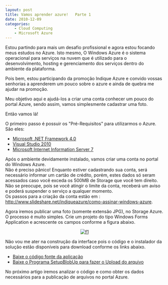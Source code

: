 ```yaml
---
layout: post
title: Vamos aprender azure!   Parte 1
date: 2010-12-09
categories:
    - Cloud Computing
    - Microsoft Azure
---
```


Estou partindo para mais um desafio profissional e agora estou focando meus estudos no Azure. Isto mesmo, O Windows Azure é o sistema operacional para serviços na nuvem que é utilizado para o desenvolvimento, hosting e gerenciamento dos serviços dentro do ambiente da plataforma.

Pois bem, estou participando da promoção Indique Azure e convido vossas senhorias a aprenderem um pouco sobre o azure e ainda de quebra me ajudar na promoção.

Meu objetivo aqui e ajudá-los a criar uma conta conhecer um pouco do portal Azure, sendo assim, vamos simplesmente cadastrar uma foto.

Então vamos lá!

O primeiro passo é possuir os "Pré-Requisitos" para utilizarmos o Azure. São eles:

<ul>
<li><a href="http://www.microsoft.com/downloads/en/details.aspx?FamilyID=9cfb2d51-5ff4-4491-b0e5-b386f32c0992&amp;displaylang=en" target="_blank">Microsoft .NET Framework 4.0</a></li>
<li><a href="http://www.microsoft.com/visualstudio/en-us/products/2010-editions" target="_blank">Visual Studio 2010</a></li>
<li><a href="http://www.iis.net/" target="_blank">Microsoft Internet Information Server 7</a></li>
</ul>

Após o ambiente devidamente instalado, vamos criar uma conta no portal do Windows Azure.<br />
Não é preciso pânico! Enquanto estiver cadastrando sua conta, será necessário informar um cartão de crédito, porém, estes dados só seram acessados caso você exceda os 500MB de Storage que você tem direito. Não se preocupe, pois se você atingir o limite da conta, receberá um aviso e poderá suspender o serviço a qualquer momento.<br />
Os passos para a criação da conta estão em : <a href="http://www.slideshare.net/indiqueazure/como-assinar-windows-azure">http://www.slideshare.net/indiqueazure/como-assinar-windows-azure</a>.

Agora iremos publicar uma foto (somente extensão JPG), no Storage Azure. O processo é muito simples. Crie um projeto do tipo Windows Forms Application e acrescente os campos conforme a figura abaixo.

<p align="center"><a href="http://blob.vitormeriat.com.br/images/2010/12/f1.png"><img src="http://blob.vitormeriat.com.br/images/2010/12/f1.png" alt="f1" /></a></p>
<p>Não vou me ater na construção da interface pois o código e o instalador da solução estão disponíveis para download conforme os links abaixo.</p>
<ul>
<li><a href="http://winazureblobuploader.codeplex.com/releases/view/54012" target="_blank">Baixe o código fonte da aplicação</a></li>
<li><a href="http://www.sharpcode.com.br/downloads/SetupBlobUp.zip" target="_blank">Baixe o Programa SetupBlobUp para fazer o Upload do arquivo</a></li>
</ul>
<p>No próximo artigo iremos analizar o código e como obter os dados necessários para a publicação de arquivos no portal Azure.</p>
